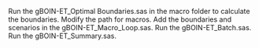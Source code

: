 Run the gBOIN-ET_Optimal Boundaries.sas in the macro folder to calculate the boundaries.
Modify the path for macros.
Add the boundaries and scenarios in the gBOIN-ET_Macro_Loop.sas.
Run the gBOIN-ET_Batch.sas.
Run the gBOIN-ET_Summary.sas.
